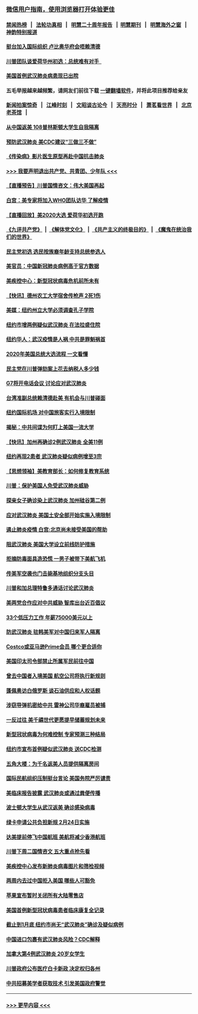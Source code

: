 ### [微信用户指南，使用浏览器打开体验更佳](https://github.com/gfw-breaker/banned-news1/blob/master/indexes/wechat-guide.md?t=0)
#### [禁闻热榜](热点新闻.md?t=0)  &nbsp;&nbsp;|&nbsp;&nbsp; [法轮功真相](https://github.com/gfw-breaker/truth/blob/master/README.md?t=0) &nbsp;&nbsp;|&nbsp;&nbsp; [明慧二十周年报告](https://github.com/gfw-breaker/mh-reports/blob/master/README.md?t=0) &nbsp;&nbsp;|&nbsp;&nbsp;[明慧期刊](https://github.com/gfw-breaker/mh-qikan) &nbsp;&nbsp;|&nbsp;&nbsp; [明慧海外之窗](https://github.com/gfw-breaker/mh-news/blob/master/README.md?t=0) &nbsp;&nbsp;|&nbsp;&nbsp; [神韵特别报道](https://github.com/gfw-breaker/mh-news/blob/master/shenyun.md?t=0)
#### [挺台加入国际组织 卢比奥华府会唔赖清德](../pages/nsc412/n11843023.md?t=02041355) 
#### [川普团队谈爱荷华州初选：总统难有对手  ](../pages/nsc412/n11842867.md?t=02041355) 
#### [美国首例武汉肺炎病患现已出院](../pages/nsc412/n11842740.md?t=02041355) 
#### 五毛举报越来越频繁，请网友们前往下载 [一键翻墙软件](https://github.com/gfw-breaker/ssr-accounts)，并将此项目推荐给亲友
#### [新闻拍案惊奇](https://github.com/gfw-breaker/banned-news1/blob/master/pages/link4.md) &nbsp;&nbsp;|&nbsp;&nbsp; [江峰时刻](https://github.com/gfw-breaker/banned-news1/blob/master/pages/link4.md) &nbsp;&nbsp;|&nbsp;&nbsp; [文昭谈古论今](https://github.com/gfw-breaker/banned-news1/blob/master/pages/link4.md) &nbsp;&nbsp;|&nbsp;&nbsp; [天亮时分](https://github.com/gfw-breaker/banned-news1/blob/master/pages/link4.md) &nbsp;&nbsp;|&nbsp;&nbsp; [萧茗看世界](https://github.com/gfw-breaker/banned-news1/blob/master/pages/link4.md) &nbsp;&nbsp;|&nbsp;&nbsp; [北京老茶馆](https://github.com/gfw-breaker/banned-news1/blob/master/pages/link4.md) &nbsp;&nbsp;|&nbsp;&nbsp; 
#### [从中国返美 108普林斯顿大学生自我隔离](../pages/nsc412/n11842714.md?t=02041355) 
#### [预防武汉肺炎 美CDC建议“三做三不做”](../pages/nsc412/n11842700.md?t=02041355) 
#### [《传染病》影片医生原型再赴中国抗击肺炎](../pages/nsc412/n11842626.md?t=02041355) 
#### [>>> 我要声明退出共产党、共青团、少年队 <<<](https://github.com/begood0513/goodnews/blob/master/quit/letter.md) 
#### [【直播预告】川普国情咨文：伟大美国再起](../pages/nsc412/n11842079.md?t=02041355) 
#### [白宫：美专家将加入WHO团队访华 了解疫情](../pages/nsc412/n11842198.md?t=02041355) 
#### [【直播回放】美2020大选 爱荷华初选开跑](../pages/nsc412/n11841820.md?t=02041355) 
#### [《九评共产党》](https://github.com/begood0513/9ping.md/blob/master/README.md) &nbsp;|&nbsp; [《解体党文化》](../../../../jtdwh.md/blob/master/README.md)  &nbsp;|&nbsp; [《共产主义的终极目的》](../../../../gczydzjmd.md/blob/master/README.md) &nbsp;|&nbsp; [《魔鬼在统治我们的世界》](../../../../mgztzwmdsj.md/blob/master/README.md) 
#### [民主党初选 选民按族裔年龄支持总统参选人](../pages/nsc412/n11842239.md?t=02041355) 
#### [美官员：中国新冠肺炎病例高于官方数据](../pages/nsc412/n11842452.md?t=02041355) 
#### [美疾控中心：新型冠状病毒危机前所未有](../pages/nsc412/n11842406.md?t=02041355) 
#### [【快讯】德州农工大学宿舍传枪声 2死1伤](../pages/nsc412/n11842279.md?t=02041355) 
#### [美媒：纽约州立大学必须调查孔子学院](../pages/nsc412/n11840637.md?t=02041355) 
#### [纽约市增两例疑似武汉肺炎 在法拉盛住院](../pages/nsc412/n11840625.md?t=02041355) 
#### [纽约华人：武汉疫情是人祸 中共是罪魁祸首](../pages/nsc412/n11840631.md?t=02041355) 
#### [2020年美国总统大选流程 一文看懂](../pages/nsc412/n11842056.md?t=02041355) 
#### [民主党在川普弹劾案上花去纳税人多少钱](../pages/nsc412/n11841941.md?t=02041355) 
#### [G7将开电话会议 讨论应对武汉肺炎](../pages/nsc412/n11841658.md?t=02041355) 
#### [台湾准副总统赖清德赴美 有机会与川普碰面](../pages/nsc412/n11841332.md?t=02041355) 
#### [纽约国际机场  对中国旅客实行入境限制](../pages/nsc412/n11840619.md?t=02041355) 
#### [揭秘：中共间谍为何盯上美国一流大学](../pages/nsc412/n11840270.md?t=02041355) 
#### [【快讯】加州再确诊2例武汉肺炎 全美11例](../pages/nsc412/n11840339.md?t=02041355) 
#### [纽约再现2患者 武汉肺炎疑似病例增至3宗](../pages/nsc412/n11840010.md?t=02041355) 
#### [【思想领袖】美教育部长：如何修复教育系统](../pages/nsc412/n11690865.md?t=02041355) 
#### [川普：保护美国人免受武汉肺炎威胁](../pages/nsc412/n11839718.md?t=02041355) 
#### [探亲女子确诊染上武汉肺炎 加州硅谷第二例](../pages/nsc412/n11839784.md?t=02041355) 
#### [应对武汉肺炎 美国土安全部开始实施入境限制](../pages/nsc412/n11839729.md?t=02041355) 
#### [遏止肺炎疫情 白宫:北京尚未接受美国的帮助](../pages/nsc412/n11839660.md?t=02041355) 
#### [阻武汉肺炎 美国大学设立前线防护措施](../pages/nsc412/n11839479.md?t=02041355) 
#### [拒摘防毒面具造恐慌 一男子被带下美航飞机](../pages/nsc412/n11839455.md?t=02041355) 
#### [传美军空袭也门击毙基地组织分支头目](../pages/nsc412/n11839210.md?t=02041355) 
#### [川普和加总理特鲁多通话讨论武汉肺炎](../pages/nsc412/n11839128.md?t=02041355) 
#### [美两党合作应对中共威胁 智库出台近百倡议](../pages/nsc412/n11838437.md?t=02041355) 
#### [33个低压力工作 年薪75000美元以上](../pages/nsc412/n11834441.md?t=02041355) 
#### [防武汉肺炎 驻韩美军对中国归来军人隔离](../pages/nsc412/n11838970.md?t=02041355) 
#### [Costco或亚马逊Prime会员 哪个更合适你](../pages/nsc412/n11834459.md?t=02041355) 
#### [美国印太司令部禁止所属军民前往中国](../pages/nsc412/n11838418.md?t=02041355) 
#### [曾去中国者入境美国 航空公司将执行新规则](../pages/nsc412/n11838375.md?t=02041355) 
#### [蓬佩奥访白俄罗斯 谈石油供应和人权话题](../pages/nsc412/n11838242.md?t=02041355) 
#### [涉窃导弹机密给中共 雷神公司华裔雇员被捕](../pages/nsc412/n11838129.md?t=02041355) 
#### [一反过往 美千禧世代更愿提早储蓄规划未来](../pages/nsc412/n11837601.md?t=02041355) 
#### [新型冠状病毒为何难控制 专家预测三种结局](../pages/nsc412/n11838002.md?t=02041355) 
#### [纽约市宣布首例疑似武汉肺炎 送CDC检测](../pages/nsc412/n11837852.md?t=02041355) 
#### [五角大楼：为千名返美人员提供隔离房间](../pages/nsc412/n11837831.md?t=02041355) 
#### [国际民航组织压制挺台言论 美国务院严厉谴责](../pages/nsc412/n11837791.md?t=02041355) 
#### [美临床报告披露 武汉肺炎或通过粪便传播](../pages/nsc412/n11837626.md?t=02041355) 
#### [波士顿大学生从武汉返美 确诊感染病毒](../pages/nsc412/n11837580.md?t=02041355) 
#### [绿卡申请公共负担新规 2月24日实施](../pages/nsc412/n11836634.md?t=02041355) 
#### [达美提前停飞中国航班 美航将减少香港航班](../pages/nsc412/n11837649.md?t=02041355) 
#### [川普下周二国情咨文 五大重点抢先看](../pages/nsc412/n11837512.md?t=02041355) 
#### [美疾控中心发布新肺炎病毒图片和筛检视频](../pages/nsc412/n11837491.md?t=02041355) 
#### [两周内去过中国拒入美国 哪些人可豁免](../pages/nsc412/n11837400.md?t=02041355) 
#### [苹果宣布暂时关闭所有大陆零售店](../pages/nsc412/n11837097.md?t=02041355) 
#### [美国首例新型冠状病毒患者临床康复全记录](../pages/nsc412/n11836513.md?t=02041355) 
#### [截止到1月底  纽约市尚无“武汉肺炎”确诊及疑似病例](../pages/nsc412/n11836657.md?t=02041355) 
#### [中国进口包裹有武汉肺炎风险？CDC解释](../pages/nsc412/n11836321.md?t=02041355) 
#### [加拿大第4例武汉肺炎 20岁女学生](../pages/nsc412/n11836537.md?t=02041355) 
#### [川普政府公布医疗白卡新政 决定权归各州](../pages/nsc412/n11836336.md?t=02041355) 
#### [中共招募美学者获取技术 引发美国政府警觉](../pages/nsc412/n11836277.md?t=02041355) 

----
#### [ >>> 更早内容 <<< ](../indexes/nsc412-earlier.md)
